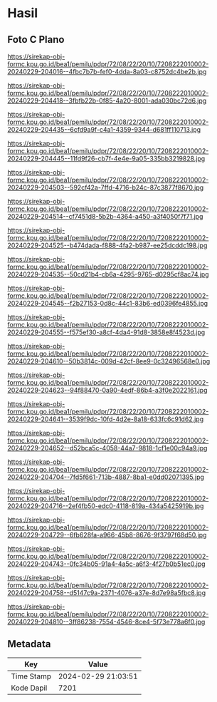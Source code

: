 # Hasil

## Foto C Plano

https://sirekap-obj-formc.kpu.go.id/bea1/pemilu/pdpr/72/08/22/20/10/7208222010002-20240229-204016--4fbc7b7b-fef0-4dda-8a03-c8752dc4be2b.jpg

https://sirekap-obj-formc.kpu.go.id/bea1/pemilu/pdpr/72/08/22/20/10/7208222010002-20240229-204418--3fbfb22b-0f85-4a20-8001-ada030bc72d6.jpg

https://sirekap-obj-formc.kpu.go.id/bea1/pemilu/pdpr/72/08/22/20/10/7208222010002-20240229-204435--6cfd9a9f-c4a1-4359-9344-d681ff110713.jpg

https://sirekap-obj-formc.kpu.go.id/bea1/pemilu/pdpr/72/08/22/20/10/7208222010002-20240229-204445--11fd9f26-cb7f-4e4e-9a05-335bb3219828.jpg

https://sirekap-obj-formc.kpu.go.id/bea1/pemilu/pdpr/72/08/22/20/10/7208222010002-20240229-204503--592cf42a-7ffd-4716-b24c-87c3877f8670.jpg

https://sirekap-obj-formc.kpu.go.id/bea1/pemilu/pdpr/72/08/22/20/10/7208222010002-20240229-204514--cf7451d8-5b2b-4364-a450-a3f4050f7f71.jpg

https://sirekap-obj-formc.kpu.go.id/bea1/pemilu/pdpr/72/08/22/20/10/7208222010002-20240229-204525--b474dada-f888-4fa2-b987-ee25dcddc198.jpg

https://sirekap-obj-formc.kpu.go.id/bea1/pemilu/pdpr/72/08/22/20/10/7208222010002-20240229-204535--50cd21b4-cb6a-4295-9765-d0295cf8ac74.jpg

https://sirekap-obj-formc.kpu.go.id/bea1/pemilu/pdpr/72/08/22/20/10/7208222010002-20240229-204545--f2b27153-0d8c-44c1-83b6-ed0396fe4855.jpg

https://sirekap-obj-formc.kpu.go.id/bea1/pemilu/pdpr/72/08/22/20/10/7208222010002-20240229-204555--f575ef30-a8cf-4da4-91d8-3858e8f4523d.jpg

https://sirekap-obj-formc.kpu.go.id/bea1/pemilu/pdpr/72/08/22/20/10/7208222010002-20240229-204610--50b3814c-009d-42cf-8ee9-0c32496568e0.jpg

https://sirekap-obj-formc.kpu.go.id/bea1/pemilu/pdpr/72/08/22/20/10/7208222010002-20240229-204623--94f88470-0a90-4edf-86b4-a3f0e2022161.jpg

https://sirekap-obj-formc.kpu.go.id/bea1/pemilu/pdpr/72/08/22/20/10/7208222010002-20240229-204641--3539f9dc-10fd-4d2e-8a18-633fc6c91d62.jpg

https://sirekap-obj-formc.kpu.go.id/bea1/pemilu/pdpr/72/08/22/20/10/7208222010002-20240229-204652--d52bca5c-4058-44a7-9818-1cf1e00c94a9.jpg

https://sirekap-obj-formc.kpu.go.id/bea1/pemilu/pdpr/72/08/22/20/10/7208222010002-20240229-204704--7fd5f661-713b-4887-8ba1-e0dd02071395.jpg

https://sirekap-obj-formc.kpu.go.id/bea1/pemilu/pdpr/72/08/22/20/10/7208222010002-20240229-204716--2ef4fb50-edc0-4118-819a-434a5425919b.jpg

https://sirekap-obj-formc.kpu.go.id/bea1/pemilu/pdpr/72/08/22/20/10/7208222010002-20240229-204729--6fb628fa-a966-45b8-8676-9f3797f68d50.jpg

https://sirekap-obj-formc.kpu.go.id/bea1/pemilu/pdpr/72/08/22/20/10/7208222010002-20240229-204743--0fc34b05-91a4-4a5c-a6f3-4f27b0b51ec0.jpg

https://sirekap-obj-formc.kpu.go.id/bea1/pemilu/pdpr/72/08/22/20/10/7208222010002-20240229-204758--d5147c9a-2371-4076-a37e-8d7e98a5fbc8.jpg

https://sirekap-obj-formc.kpu.go.id/bea1/pemilu/pdpr/72/08/22/20/10/7208222010002-20240229-204810--3ff86238-7554-4546-8ce4-5f73e778a6f0.jpg


## Metadata

| Key        | Value               |
| ---------- | ------------------- |
| Time Stamp | 2024-02-29 21:03:51 |
| Kode Dapil | 7201                |



